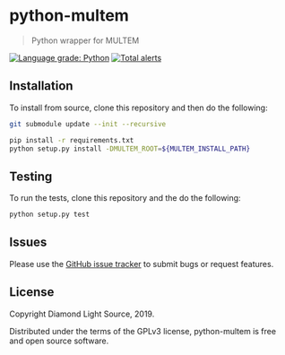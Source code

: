 # python-multem
> Python wrapper for MULTEM

[![Language grade: Python](https://img.shields.io/lgtm/grade/python/g/rosalindfranklininstitute/python-multem.svg?logo=lgtm&logoWidth=18)](https://lgtm.com/projects/g/rosalindfranklininstitute/python-multem/context:python)
[![Total alerts](https://img.shields.io/lgtm/alerts/g/rosalindfranklininstitute/python-multem.svg?logo=lgtm&logoWidth=18)](https://lgtm.com/projects/g/rosalindfranklininstitute/python-multem/alerts/)

## Installation

To install from source, clone this repository and then do the following:

```sh
git submodule update --init --recursive
```

```sh
pip install -r requirements.txt
python setup.py install -DMULTEM_ROOT=${MULTEM_INSTALL_PATH}
```

## Testing

To run the tests, clone this repository and the do the following:

```sh
python setup.py test
```

## Issues

Please use the [GitHub issue tracker](https://github.com/rosalindfranklininstitute/python-multem/issues) to submit bugs or request features.

## License

Copyright Diamond Light Source, 2019.

Distributed under the terms of the GPLv3 license, python-multem is free and open source software.

